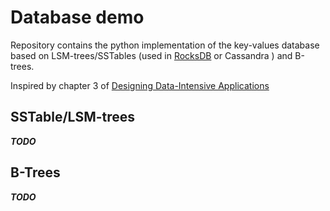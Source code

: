 # Database demo

Repository contains the python implementation of the key-values database based on LSM-trees/SSTables (used in [RocksDB](https://github.com/facebook/rocksdb) or Cassandra ) and B-trees.

Inspired by chapter 3 of [Designing Data-Intensive Applications](https://www.oreilly.com/library/view/designing-data-intensive-applications/9781491903063/)


## SSTable/LSM-trees

***TODO***

## B-Trees
***TODO***

